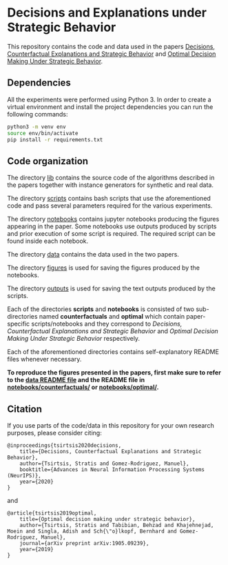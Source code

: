 # Decisions and Explanations under Strategic Behavior

This repository contains the code and data used in the papers [Decisions, Counterfactual Explanations and Strategic Behavior](https://arxiv.org/abs/2002.04333) and [Optimal Decision Making Under Strategic Behavior](https://arxiv.org/abs/1905.09239).

## Dependencies

All the experiments were performed using Python 3. In order to create a virtual environment and install the project dependencies you can run the following commands:

```bash
python3 -m venv env
source env/bin/activate
pip install -r requirements.txt
```

## Code organization

The directory [lib](lib/) contains the source code of the algorithms described in the papers together with instance generators for synthetic and real data.

The directory [scripts](scripts/) contains bash scripts that use the aforementioned code and pass several parameters required for the various experiments.

The directory [notebooks](notebooks/) contains jupyter notebooks producing the figures appearing in the paper. Some notebooks use outputs produced by scripts and prior execution of some script is required. The required script can be found inside each notebook.

The directory [data](data/) contains the data used in the two papers.

The directory [figures](figures/) is used for saving the figures produced by the notebooks.

The directory [outputs](outputs/) is used for saving the text outputs produced by the scripts.

Each of the directories **scripts** and **notebooks** is consisted of two sub-directories named **counterfactuals** and **optimal** which contain paper-specific scripts/notebooks and they correspond to *Decisions, Counterfactual Explanations and Strategic Behavior* and *Optimal Decision Making Under Strategic Behavior* respectively. 

Each of the aforementioned directories contains self-explanatory README files whenever necessary.

**To reproduce the figures presented in the papers, first make sure to refer to the [data README file](data/original/README.md) and the README file in [notebooks/counterfactuals/](notebooks/counterfactuals/README.md) or [notebooks/optimal/](notebooks/optimal/README.md).**

## Citation

If you use parts of the code/data in this repository for your own research purposes, please consider citing:

    @inproceedings{tsirtsis2020decisions,
        title={Decisions, Counterfactual Explanations and Strategic Behavior},
        author={Tsirtsis, Stratis and Gomez-Rodriguez, Manuel},
        booktitle={Advances in Neural Information Processing Systems (NeurIPS)},
        year={2020}
    }
    
and

    @article{tsirtsis2019optimal,
        title={Optimal decision making under strategic behavior},
        author={Tsirtsis, Stratis and Tabibian, Behzad and Khajehnejad, Moein and Singla, Adish and Sch{\"o}lkopf, Bernhard and Gomez-Rodriguez, Manuel},
        journal={arXiv preprint arXiv:1905.09239},
        year={2019}
    }
